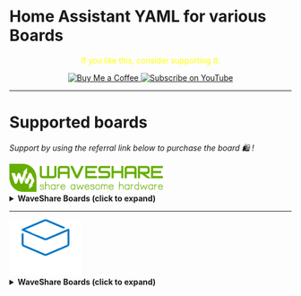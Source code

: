 
# Home Assistant YAML for various Boards



<p align="center">
  <span style="color: yellow;">If you like this, consider supporting it:</span>
</p>

<p align="center">
  <a href="https://www.buymeacoffee.com/nishad2m8" target="_blank">
    <img src="https://cdn.buymeacoffee.com/buttons/v2/default-yellow.png" alt="Buy Me a Coffee" style="height: 35px;">
  </a>
  <a href="https://www.youtube.com/channel/UCV_35rUyf4N5mHZXaxaFKiQ" target="_blank">
    <img src="https://img.shields.io/badge/Subscribe%20on%20YouTube-FF0000?style=flat&logo=youtube" alt="Subscribe on YouTube" style="height: 35px;">
  </a>
</p>


---

# Supported boards

_Support by using the referral link below to purchase the board 🛍️ !_

<img src="Elements/WaveShare.png" height="50" /> 

<details>
  <summary><strong>WaveShare Boards (click to expand)</strong></summary>

|No | Thumb | 🛍️ Board |  Video |
|--|--|--|--|
01| <img src="Elements/01-Waveshare Speaker Box Smart Voice Assistant Home Assistant + ESPHome + LVGL.jpg" width="250"/>| [WS Speaker Box](https://s.click.aliexpress.com/e/_on41Aqd) | https://youtu.be/B2EGNjgpsFw |
02 | <img src="Elements/02-WaveShare ESP32 P4 Smart 86 Box.jpg" width="250"/> | [WS ESP32 P4 Smart 86 Box](https://s.click.aliexpress.com/e/_onZNGBp) |https://youtu.be/s3PCJ3zLQ0k |

</details>

---

<img src="Elements/M5Stack.png" height="100" /> 

<details>
  <summary><strong>WaveShare Boards (click to expand)</strong></summary>

|No | Thumb | 🛍️ Board |  Video |
|--|--|--|--|
01 |  <img src="Elements/01-M5Stack Cardputer ADV.png" width="250"/> | [CardPuter ADV](https://s.click.aliexpress.com/e/_c3stnEVZ)  | 🚧 |

</details>

